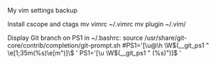 My vim settings backup

Install cscope and ctags
mv vimrc ~/.vimrc
mv plugin ~/.vim/

Display Git branch on PS1 in ~/.bashrc:
source /usr/share/git-core/contrib/completion/git-prompt.sh
#PS1='[\u@\h \W$(__git_ps1 " \e[1;35m(%s)\e[m")]\$ '
PS1='[\u \W$(__git_ps1 " (%s)")]\$ '
